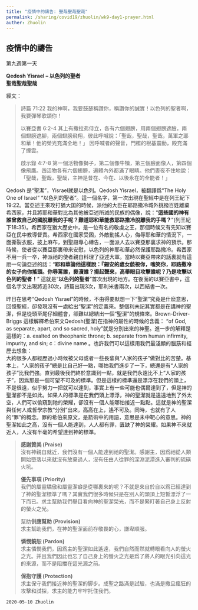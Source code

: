 ```yaml
---
title: "疫情中的禱告: 聖哉聖哉聖哉"
permalink: /sharing/covid19/zhuolin/wk9-day1-prayer.html
auther: Zhuolin
---
```

## 疫情中的禱告
第九週第一天  

**Qedosh Yisrael  – 以色列的聖者**  
**聖哉聖哉聖哉**  

經文：  
>
>詩篇 71:22 我的神啊，我要鼓瑟稱讚你，稱讚你的誠實！以色列的聖者啊，我要彈琴歌頌你！  
>
>以賽亞書 6:2-4 其上有撒拉弗侍立，各有六個翅膀，用兩個翅膀遮臉，兩個翅膀遮腳，兩個翅膀飛翔，彼此呼喊說：「聖哉，聖哉，聖哉，萬軍之耶和華！他的榮光充滿全地！」 因呼喊者的聲音，門檻的根基震動，殿充滿了煙雲。  
>
>啟示錄 4:7-8 第一個活物像獅子，第二個像牛犢，第三個臉面像人，第四個像飛鷹。四活物各有六個翅膀，遍體內外都滿了眼睛。他們晝夜不住地說：「聖哉，聖哉，聖哉，主神是昔在、今在、以後永在的全能者！」  

Qedosh 是“聖潔”，Yisrael就是以色列。Qedosh Yisrael，被翻譯爲“The Holy One of Israel” “以色列的聖者”。這一個名字，第一次出現在聖經中是在列王紀下19:22。當亞述王來攻打猶大囯的時候，派他的大臣在耶路撒冷城外挑撥百姓離棄希西家，并且將耶和華對比為其他被亞述所滅的民族的偶像，說：“**這些國的神有誰曾救自己的國脫離我的手呢？難道耶和華能救耶路撒冷脫離我的手嗎？**”(列王紀下18:35)。希西家在猶大歷史中，是一位有名的敬虔之王，那個時候又有先知以賽亞在民中教導督責。希西家在國家受困，外敵動搖人心，侮辱耶和華的情況下，一面撕裂衣服，披上麻布，到聖殿專心禱告，一面派人去以賽亞那裏求神的預示。那時候，使者從以賽亞那裏帶來安慰，以色列的神耶和華必然保護耶路撒冷。希西家不用一兵一卒，神派祂的使者親自料理了亞述大軍。當時以賽亞帶來的話裏就有這麽一句論亞述的話：“**耶和華論他這樣說：『錫安的處女藐視你，嗤笑你，耶路撒冷的女子向你搖頭。你辱罵誰，褻瀆誰？揚起聲來，高舉眼目攻擊誰呢？乃是攻擊以色列的聖者！**” 這就是“**以色列的聖者**”首次出現的地方。在後面的以賽亞書中，這個名字又出現將近30次，詩篇出現3次，耶利米書兩次，以西結書一次。  

昨日在思考“Qedosh Yisrael”的時候，不由得要默想一下“聖潔”究竟是什麽意思，回憶聖經，卻發現沒有一處給出“聖潔”的定義來。整個利未記其實都是在講神的聖潔，但是從頭至尾仔細體會，卻難以總結出一個“聖潔”的規條來。Brown-Driver-Briggs 這樣解釋希伯來文Qedosh(聖潔)在指神的屬性的時候的含義： “of God, as separate, apart, and so sacred, holy”就是分別出來的神聖。進一步的解釋是這樣的：a. exalted on theophanic throne; b. separate from human infirmity, impurity, and sin; c：divine name 。也許我們可以這樣用我們最淺顯的腦筋和經歷去想象：  
  大約很多人都經歷過小時候被父母或者一些長輩與“人家的孩子”做對比的苦楚。基本上，“人家的孩子”總是比自己好一點，哪怕我們進步了一下，總還是有“人家的孩子”比我們強。直到最後我們終於意識到一點，就是我們永遠比不上“人家的孩子”，因爲那是一個可望不可及的標準。但是這樣的標準還是漂浮在我們的頭上，不是很遠，似乎努力一把就可以達到，事實上有一些可能也偶爾達到了，但是神的聖潔卻不是如此。如果人的標準是在我們頭上漂浮，神的聖潔就是遠遠地到了外太空，人們可以偷窺到祂的榮耀，卻沒有一個人能哪怕接近一點點。這就是神的聖潔與任何人或哲學宗教“分別”出來，高高在上，遙不可及。同時，也就有了人的“罪”的概念。罪的希伯來原文，是箭術中的用語，意思是未中靶心的意思。神的聖潔如此之高，沒有一個人能達到，人人都有罪，匱缺了神的榮耀。如果神不來就近人，人沒有半毫的希望達到神的標準。     

>
>**感謝贊美 (Praise)**  
>沒有神親自就近，我們沒有一個人能達到祂的聖潔。感謝主，因爲祂從人類開始墮落以來就沒有放棄過人，沒有任由人從罪的深淵泥潭進入審判的硫磺火坑。  
>
>**優先事項 (Priority)**  
>我們的屬靈驕傲和屬靈潔癖是從哪裏來的呢？不就是來自於自以爲已經達到了神的聖潔標準了嗎？其實我們很多時候只是在別人的頭頂上短暫漂浮了一下而已。求主幫助我們舉目看向神的聖潔榮光，而不是緊盯著自己身上反射的螢火之光。  
>
>幫助**供應幫助 (Provision)**  
>求主幫助我們，在神的聖潔面前存敬畏的心，謙卑順服。  
>
>**憐憫饒恕 (Pardon)**  
>求主憐憫我們，因爲主的聖潔如此遙遠，我們自然而然就轉眼看向人的螢火之光。并且我們因此也忘了自己身上的螢火之光是爲了將人的眼光引向這光的來源，而不是阻擋在這光源之前。  
>
>**保抱守護 (Protection)**  
>求主保守我們接近神的聖潔的脚步。成聖之路滿是試驗，也滿是撒旦瘋狂的攻擊和試探，求主的能力牢牢托住我們。  

`2020-05-10 Zhuolin`
